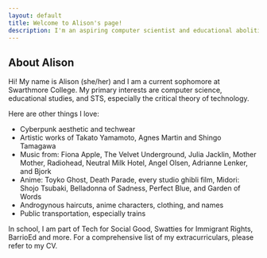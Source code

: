 ```yaml
---
layout: default
title: Welcome to Alison's page!
description: I'm an aspiring computer scientist and educational abolitionist
---
```


## About Alison

Hi! My name is Alison (she/her) and I am a current sophomore at Swarthmore College. My primary interests are computer science, educational studies, and STS, especially the critical theory of technology.

Here are other things I love:

*  Cyberpunk aesthetic and techwear
*  Artistic works of Takato Yamamoto, Agnes Martin and Shingo Tamagawa
*  Music from: Fiona Apple, The Velvet Underground, Julia Jacklin, Mother Mother, Radiohead, Neutral Milk Hotel, Angel Olsen, Adrianne Lenker, and Bjork
*  Anime: Toyko Ghost, Death Parade, every studio ghibli film, Midori: Shojo Tsubaki, Belladonna of Sadness, Perfect Blue, and Garden of Words
*  Androgynous haircuts, anime characters, clothing, and names
*  Public transportation, especially trains

In school, I am part of Tech for Social Good, Swatties for Immigrant Rights, BarrioEd and more. For a comprehensive list of my extracurriculars, please refer to my CV.
